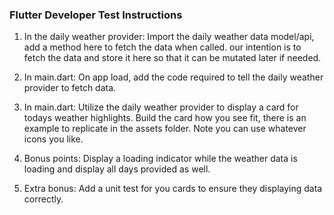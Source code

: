 ### Flutter Developer Test Instructions

1. In the daily weather provider: Import the daily weather data model/api, add a method here to fetch the data when called. our intention is to fetch the data and store it here so that it can be mutated later if needed.

2. In main.dart: On app load, add the code required to tell the daily weather provider to fetch data.

3. In main.dart: Utilize the daily weather provider to display a card for todays weather highlights. Build the card how you see fit, there is an example to replicate in the assets folder. Note you can use whatever icons you like.

4. Bonus points: Display a loading indicator while the weather data is loading and display all days provided as well.

5. Extra bonus: Add a unit test for you cards to ensure they displaying data correctly.

